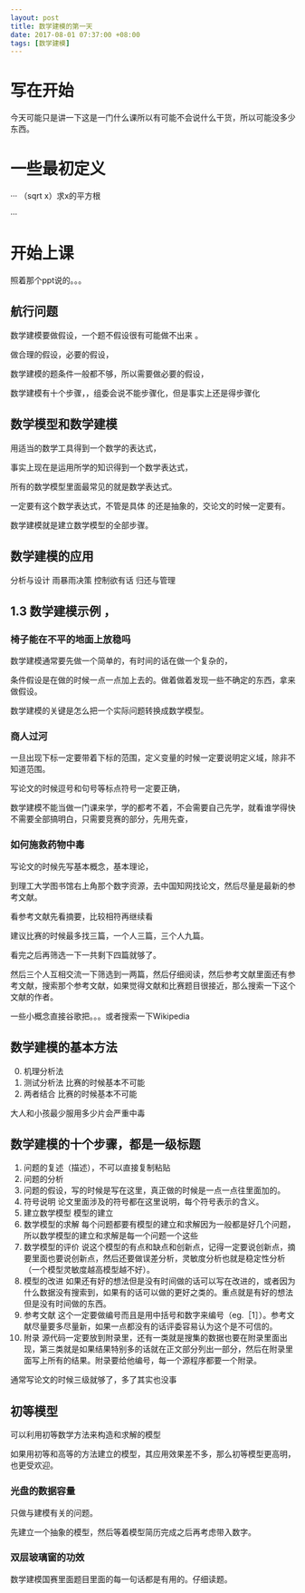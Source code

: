 ```yaml
---
layout: post
title: 数学建模的第一天
date: 2017-08-01 07:37:00 +08:00
tags: [数学建模]
---
```


# 写在开始
今天可能只是讲一下这是一门什么课所以有可能不会说什么干货，所以可能没多少东西。
# 一些最初定义
···
（sqrt x）求x的平方根

···
# 开始上课
照着那个ppt说的。。。

## 航行问题
数学建模要做假设，一个题不假设很有可能做不出来 。

做合理的假设，必要的假设，

数学建模的题条件一般都不够，所以需要做必要的假设，

数学建模有十个步骤，，组委会说不能步骤化，但是事实上还是得步骤化

## 数学模型和数学建模

用适当的数学工具得到一个数学的表达式，

事实上现在是运用所学的知识得到一个数学表达式，

所有的数学模型里面最常见的就是数学表达式。

一定要有这个数学表达式，不管是具体 的还是抽象的，交论文的时候一定要有。

数学建模就是建立数学模型的全部步骤。

## 数学建模的应用

分析与设计
雨暴雨决策
控制欲有话
归还与管理

## 1.3 数学建模示例 ，

### 椅子能在不平的地面上放稳吗

数学建模通常要先做一个简单的，有时间的话在做一个复杂的，

条件假设是在做的时候一点一点加上去的。做着做着发现一些不确定的东西，拿来做假设。

数学建模的关键是怎么把一个实际问题转换成数学模型。

### 商人过河

 一旦出现下标一定要带着下标的范围，定义变量的时候一定要说明定义域，除非不知道范围。

写论文的时候逗号和句号等标点符号一定要正确，

数学建模不能当做一门课来学，学的都考不着，不会需要自己先学，就看谁学得快不需要全部搞明白，只需要竞赛的部分，先用先查，

### 如何施救药物中毒

写论文的时候先写基本概念，基本理论，

到理工大学图书馆右上角那个数字资源，去中国知网找论文，然后尽量是最新的参考文献。

看参考文献先看摘要，比较相符再继续看

建议比赛的时候最多找三篇，一个人三篇，三个人九篇。

看完之后再筛选一下一共剩下四篇就够了。

然后三个人互相交流一下筛选到一两篇，然后仔细阅读，然后参考文献里面还有参考文献，搜索那个参考文献，如果觉得文献和比赛题目很接近，那么搜索一下这个文献的作者。

一些小概念直接谷歌把。。。或者搜索一下Wikipedia

## 数学建模的基本方法

0. 机理分析法
0. 测试分析法 比赛的时候基本不可能
0. 两者结合 比赛的时候基本不可能

大人和小孩最少服用多少片会严重中毒

## 数学建模的十个步骤，都是一级标题 
1. 问题的复述（描述），不可以直接复制粘贴
1. 问题的分析
1. 问题的假设，写的时候是写在这里，真正做的时候是一点一点往里面加的。
1. 符号说明 论文里面涉及的符号都在这里说明，每个符号表示的含义。
1. 建立数学模型 模型的建立
1. 数学模型的求解 每个问题都要有模型的建立和求解因为一般都是好几个问题，所以数学模型的建立和求解是每一个问题一个这些
1. 数学模型的评价 说这个模型的有点和缺点和创新点，记得一定要说创新点，摘要里面也要说创新点，然后还要做误差分析，灵敏度分析也就是稳定性分析（一个模型灵敏度越高模型越不好）。
1. 模型的改进 如果还有好的想法但是没有时间做的话可以写在改进的，或者因为什么数据没有搜索到，如果有的话可以做的更好之类的。重点就是有好的想法但是没有时间做的东西。
1. 参考文献 这个一定要做编号而且是用中括号和数字来编号（eg.［1］）。参考文献尽量要多尽量新，如果一点都没有的话评委容易认为这个是不可信的。 
1. 附录 源代码一定要放到附录里，还有一类就是搜集的数据也要在附录里面出现，第三类就是如果结果特别多的话就在正文部分列出一部分，然后在附录里面写上所有的结果。附录要给他编号，每一个源程序都要一个附录。

通常写论文的时候三级就够了，多了其实也没事

## 初等模型
可以利用初等数学方法来构造和求解的模型 

如果用初等和高等的方法建立的模型，其应用效果差不多，那么初等模型更高明，也更受欢迎。

### 光盘的数据容量 

只做与建模有关的问题。

先建立一个抽象的模型，然后等着模型简历完成之后再考虑带入数字。

### 双层玻璃窗的功效

数学建模国赛里面题目里面的每一句话都是有用的。仔细读题。